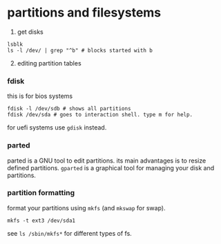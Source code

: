 # partitions and filesystems

1. get disks
```commandline
lsblk
ls -l /dev/ | grep "^b" # blocks started with b
```

2. editing partition tables

### fdisk
this is for bios systems
```commandline
fdisk -l /dev/sdb # shows all partitions
fdisk /dev/sda # goes to interaction shell. type m for help.
```
for uefi systems use ```gdisk``` instead.

### parted
parted is a GNU tool to edit partitions. its main advantages is to resize defined partitions.
```gparted``` is a graphical tool for managing your disk and partitions.

### partition formatting
format your partitions using ```mkfs``` (and ```mkswap``` for swap).
```commandline
mkfs -t ext3 /dev/sda1
```
see ```ls /sbin/mkfs*``` for different types of fs.